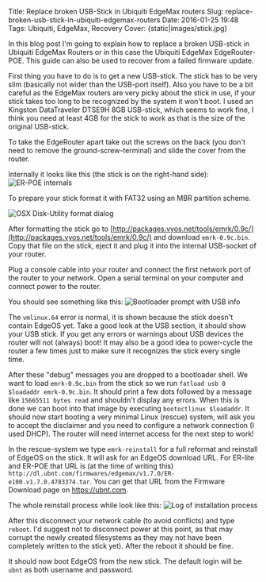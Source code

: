 Title: Replace broken USB-Stick in Ubiquiti EdgeMax routers
Slug: replace-broken-usb-stick-in-ubiquiti-edgemax-routers
Date: 2016-01-25 19:48
Tags: Ubiquiti, EdgeMax, Recovery
Cover: {static|images/stick.jpg}

In this blog post I'm going to explain how to replace a broken USB-stick in Ubiquiti EdgeMax Routers or in this case the Ubiquiti EdgeMax EdgeRouter-POE.
This guide can also be used to recover from a failed firmware update.

First thing you have to do is to get a new USB-stick.
The stick has to be very slim (basically not wider than the USB-port itself).
Also you have to be a bit careful as the EdgeMax routers are very picky about the stick in use, if your stick takes too long to be recognized by the system it won't boot.
I used an Kingston DataTraveler DTSE9H 8GB USB-stick, which seems to work fine, I think you need at least 4GB for the stick to work as that is the size of the original USB-stick.

To take the EdgeRouter apart take out the screws on the back (you don't need to remove the ground-screw-terminal) and slide the cover from the router.

Internally it looks like this (the stick is on the right-hand side):
![ER-POE internals]({static|images/er-poe-internals.jpg|thumb=1024x_})

To prepare your stick format it with FAT32 using an MBR partition scheme.

![OSX Disk-Utility format dialog]({static|images/diskutility.png|thumb=1024x_})

After formatting the stick go to [http://packages.vyos.net/tools/emrk/0.9c/](http://packages.vyos.net/tools/emrk/0.9c/) and download `emrk-0.9c.bin`.
Copy that file on the stick, eject it and plug it into the internal USB-socket of your router.

Plug a console cable into your router and connect the first network port of the router to your network.
Open a serial terminal on your computer and connect power to the router.

You should see something like this:
![Bootloader prompt with USB info]({static|images/bootloader.png|thumb=1024x_})

The `vmlinux.64` error is normal, it is shown because the stick doesn't contain EdgeOS yet.
Take a good look at the USB section, it should show your USB stick.
If you get any errors or warnings about USB devices the router will not (always) boot!
It may also be a good idea to power-cycle the router a few times just to make sure it recognizes the stick every single time.

After these "debug" messages you are dropped to a bootloader shell.
We want to load `emrk-0.9c.bin` from the stick so we run `fatload usb 0 $loadaddr emrk-0.9c.bin`.
It should print a few dots followed by a message like `15665511 bytes read` and shouldn't display any errors.
When this is done we can boot into that image by executing `bootoctlinux $loadaddr`.
It should now start booting a very minimal Linux (rescue) system, will ask you to accept the disclaimer and you need to configure a network connection (I used DHCP).
The router will need internet access for the next step to work!

In the rescue-system we type `emrk-reinstall` for a full reformat and reinstall of EdgeOS on the stick.
It will ask for an EdgeOS download URL. For ER-lite and ER-POE that URL is (at the time of writing this) `http://dl.ubnt.com/firmwares/edgemax/v1.7.0/ER-e100.v1.7.0.4783374.tar`. You can get that URL from the Firmware Download page on https://ubnt.com.

The whole reinstall process while look like this:
![Log of installation process]({static|images/emrk-reinstall.png|thumb=1024x_})

After this disconnect your network cable (to avoid conflicts) and type `reboot`.
I'd suggest not to disconnect power at this point, as that may corrupt the newly created filesystems as they may not have been completely written to the stick yet). After the reboot it should be fine.

It should now boot EdgeOS from the new stick.
The default login will be `ubnt` as both username and password.
